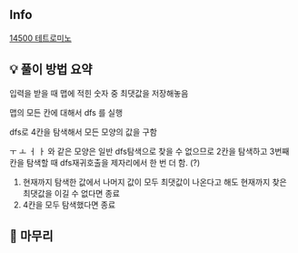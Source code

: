 ## Info
[14500 테트로미노](https://www.acmicpc.net/problem/14500)

## 💡 풀이 방법 요약
입력을 받을 때 맵에 적힌 숫자 중 최댓값을 저장해놓음

맵의 모든 칸에 대해서 dfs 를 실행

dfs로 4칸을 탐색해서 모든 모양의 값을 구함

 ㅜ ㅗ ㅓ ㅏ 와 같은 모양은 일반 dfs탐색으로 찾을 수 없으므로 
2칸을 탐색하고 3번째 칸을 탐색할 때 dfs재귀호출을 제자리에서 한 번 더 함. (?) 

1. 현재까지 탐색한 값에서 나머지 값이 모두 최댓값이 나온다고 해도 현재까지 찾은 최댓값을 이길 수 없다면 종료
2. 4칸을 모두 탐색했다면 종료



## 🙂 마무리